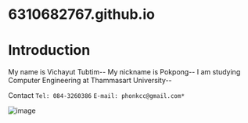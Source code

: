 # 6310682767.github.io

# Introduction

My name is Vichayut Tubtim--
My nickname is Pokpong--
I am studying Computer Engineering at Thammasart University--

Contact
`Tel: 084-3260386` `E-mail: phonkcc@gmail.com*`

![image](https://user-images.githubusercontent.com/69779425/187039888-40342194-4d9a-417e-afab-c40f4ee1f8de.jpg)
